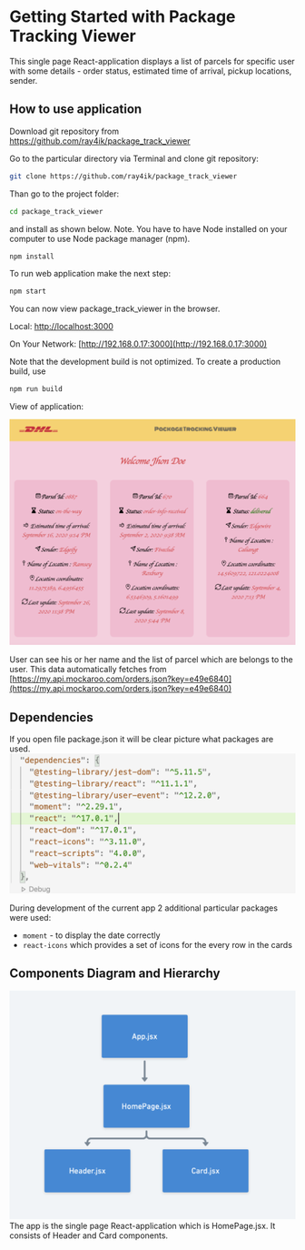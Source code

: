 # Getting Started with Package Tracking Viewer

 This single page React-application displays a list of parcels for specific user with some details - order status, estimated time of arrival, pickup locations, sender.

## How to use application 
Download git repository from https://github.com/ray4ik/package_track_viewer

Go to the particular directory via Terminal and clone git repository:
```bash
git clone https://github.com/ray4ik/package_track_viewer
```

Than go to the project folder:
```bash
cd package_track_viewer
``` 

and install as shown below. 
Note. You have to have Node installed on your computer to use Node package manager (npm).

```bash
npm install
```

To run web application make the next step: 
```bash
npm start
```

You can now view package_track_viewer in the browser.

  Local:             [http://localhost:3000](http://localhost:3000)
  
  On Your Network:    [http://192.168.0.17:3000](http://192.168.0.17:3000)

Note that the development build is not optimized.
To create a production build, use 

```bash
npm run build
```

View of application: 

![Package Tracking Viewer](./src/assets/img/documentation/Package_tracking_app.png)

User can see his or her name and the list of parcel which are belongs to the user. 
This data automatically fetches from [https://my.api.mockaroo.com/orders.json?key=e49e6840](https://my.api.mockaroo.com/orders.json?key=e49e6840)

## Dependencies 
If you open file package.json it will be clear picture what packages are used. 
![Dependencies](./src/assets/img/documentation/dependencies.png)

During development of the current app 2 additional particular packages were used: 

* ```moment``` - to display the date correctly
* ```react-icons``` which provides a set of icons for the every row in the cards


## Components Diagram and Hierarchy 
![Components Diagram ](./src/assets/img/documentation/components.png)
The app is the single page React-application which is HomePage.jsx. 
It consists of Header and Card components. 

